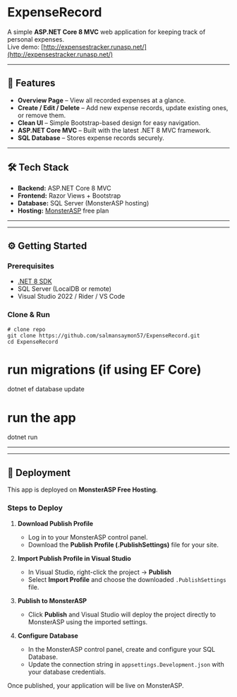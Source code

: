 # ExpenseRecord

A simple **ASP.NET Core 8 MVC** web application for keeping track of personal expenses.  
Live demo: [http://expensestracker.runasp.net/](http://expensestracker.runasp.net/)

---

## 🚀 Features
- **Overview Page** – View all recorded expenses at a glance.  
- **Create / Edit / Delete** – Add new expense records, update existing ones, or remove them.  
- **Clean UI** – Simple Bootstrap-based design for easy navigation.  
- **ASP.NET Core MVC** – Built with the latest .NET 8 MVC framework.  
- **SQL Database** – Stores expense records securely.  

---

## 🛠️ Tech Stack
- **Backend:** ASP.NET Core 8 MVC  
- **Frontend:** Razor Views + Bootstrap  
- **Database:** SQL Server (MonsterASP hosting)  
- **Hosting:** [MonsterASP](https://www.monsterasp.net/) free plan  

---


---


## ⚙️ Getting Started

### Prerequisites
- [.NET 8 SDK](https://dotnet.microsoft.com/download/dotnet/8.0)  
- SQL Server (LocalDB or remote)  
- Visual Studio 2022 / Rider / VS Code  

### Clone & Run
```
# clone repo
git clone https://github.com/salmansaymon57/ExpenseRecord.git
cd ExpenseRecord
```

# run migrations (if using EF Core)
dotnet ef database update

# run the app
dotnet run

---


---

## 🚀 Deployment

This app is deployed on **MonsterASP Free Hosting**.  

### Steps to Deploy
1. **Download Publish Profile**  
   - Log in to your MonsterASP control panel.  
   - Download the **Publish Profile (.PublishSettings)** file for your site.  

2. **Import Publish Profile in Visual Studio**  
   - In Visual Studio, right-click the project → **Publish**  
   - Select **Import Profile** and choose the downloaded `.PublishSettings` file.  

3. **Publish to MonsterASP**  
   - Click **Publish** and Visual Studio will deploy the project directly to MonsterASP using the imported settings.  

4. **Configure Database**  
   - In the MonsterASP control panel, create and configure your SQL Database.  
   - Update the connection string in `appsettings.Development.json` with your database credentials.  

Once published, your application will be live on MonsterASP.

